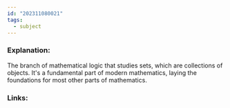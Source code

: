 ```yaml
---
id: "202311080021"
tags:
  - subject
---
```

### Explanation:
The branch of mathematical logic that studies sets, which are collections of objects. It's a fundamental part of modern mathematics, laying the foundations for most other parts of mathematics.
### Links:

